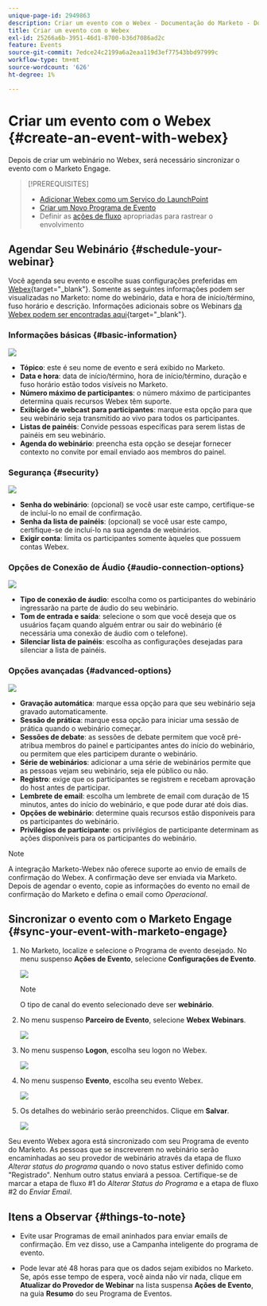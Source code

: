 ```yaml
---
unique-page-id: 2949863
description: Criar um evento com o Webex - Documentação do Marketo - Documentação do produto
title: Criar um evento com o Webex
exl-id: 25266a6b-3951-46d1-8700-b36d7086ad2c
feature: Events
source-git-commit: 7edce24c2199a6a2eaa119d3ef77543bbd97999c
workflow-type: tm+mt
source-wordcount: '626'
ht-degree: 1%

---
```


# Criar um evento com o Webex {#create-an-event-with-webex}

Depois de criar um webinário no Webex, será necessário sincronizar o evento com o Marketo Engage.

>[!PREREQUISITES]
>
>* [Adicionar Webex como um Serviço do LaunchPoint](/help/marketo/product-docs/administration/additional-integrations/add-webex-as-a-launchpoint-service.md)
>* [Criar um Novo Programa de Evento](/help/marketo/product-docs/demand-generation/events/understanding-events/create-a-new-event-program.md)
>* Definir as [ações de fluxo](/help/marketo/product-docs/core-marketo-concepts/smart-campaigns/flow-actions/add-a-flow-step-to-a-smart-campaign.md) apropriadas para rastrear o envolvimento

## Agendar Seu Webinário {#schedule-your-webinar}

Você agenda seu evento e escolhe suas configurações preferidas em [Webex](https://www.webex.com/){target="_blank"}. Somente as seguintes informações podem ser visualizadas no Marketo: nome do webinário, data e hora de início/término, fuso horário e descrição. Informações adicionais sobre os Webinars [da Webex podem ser encontradas aqui](https://help.webex.com/en-us/landing/ld-7srxjs-WebexWebinars/Webex-Webinars){target="_blank"}.

### Informações básicas {#basic-information}

![](assets/create-an-event-with-webex-1.png)

* **Tópico**: este é seu nome de evento e será exibido no Marketo.
* **Data e hora**: data de início/término, hora de início/término, duração e fuso horário estão todos visíveis no Marketo.
* **Número máximo de participantes**: o número máximo de participantes determina quais recursos Webex têm suporte.
* **Exibição de webcast para participantes**: marque esta opção para que seu webinário seja transmitido ao vivo para todos os participantes.
* **Listas de painéis**: Convide pessoas específicas para serem listas de painéis em seu webinário.
* **Agenda do webinário**: preencha esta opção se desejar fornecer contexto no convite por email enviado aos membros do painel.

### Segurança {#security}

![](assets/create-an-event-with-webex-2.png)

* **Senha do webinário**: (opcional) se você usar este campo, certifique-se de incluí-lo no email de confirmação.
* **Senha da lista de painéis**: (opcional) se você usar este campo, certifique-se de incluí-lo na sua agenda de webinários.
* **Exigir conta**: limita os participantes somente àqueles que possuem contas Webex.

### Opções de Conexão de Áudio {#audio-connection-options}

![](assets/create-an-event-with-webex-3.png)

* **Tipo de conexão de áudio**: escolha como os participantes do webinário ingressarão na parte de áudio do seu webinário.
* **Tom de entrada e saída**: selecione o som que você deseja que os usuários façam quando alguém entrar ou sair do webinário (é necessária uma conexão de áudio com o telefone).
* **Silenciar lista de painéis**: escolha as configurações desejadas para silenciar a lista de painéis.

### Opções avançadas {#advanced-options}

![](assets/create-an-event-with-webex-4.png)

* **Gravação automática**: marque essa opção para que seu webinário seja gravado automaticamente.
* **Sessão de prática**: marque essa opção para iniciar uma sessão de prática quando o webinário começar.
* **Sessões de debate**: as sessões de debate permitem que você pré-atribua membros do painel e participantes antes do início do webinário, ou permitem que eles participem durante o webinário.
* **Série de webinários**: adicionar a uma série de webinários permite que as pessoas vejam seu webinário, seja ele público ou não.
* **Registro**: exige que os participantes se registrem e recebam aprovação do host antes de participar.
* **Lembrete de email**: escolha um lembrete de email com duração de 15 minutos, antes do início do webinário, e que pode durar até dois dias.
* **Opções de webinário**: determine quais recursos estão disponíveis para os participantes do webinário.
* **Privilégios de participante**: os privilégios de participante determinam as ações disponíveis para os participantes do webinário.

>[!NOTE]
>
>A integração Marketo-Webex não oferece suporte ao envio de emails de confirmação do Webex. A confirmação deve ser enviada via Marketo. Depois de agendar o evento, copie as informações do evento no email de confirmação do Marketo e defina o email como _Operacional_.

## Sincronizar o evento com o Marketo Engage {#sync-your-event-with-marketo-engage}

1. No Marketo, localize e selecione o Programa de evento desejado. No menu suspenso **Ações de Evento**, selecione **Configurações de Evento**.

   ![](assets/create-an-event-with-webex-5.png)

   >[!NOTE]
   >
   >O tipo de canal do evento selecionado deve ser **webinário**.

1. No menu suspenso **Parceiro de Evento**, selecione **Webex Webinars**.

   ![](assets/create-an-event-with-webex-6.png)

1. No menu suspenso **Logon**, escolha seu logon no Webex.

   ![](assets/create-an-event-with-webex-7.png)

1. No menu suspenso **Evento**, escolha seu evento Webex.

   ![](assets/create-an-event-with-webex-8.png)

1. Os detalhes do webinário serão preenchidos. Clique em **Salvar**.

   ![](assets/create-an-event-with-webex-9.png)

Seu evento Webex agora está sincronizado com seu Programa de evento do Marketo. As pessoas que se inscreverem no webinário serão encaminhadas ao seu provedor de webinário através da etapa de fluxo _Alterar status do programa_ quando o novo status estiver definido como &quot;Registrado&quot;. Nenhum outro status enviará a pessoa. Certifique-se de marcar a etapa de fluxo #1 do _Alterar Status do Programa_ e a etapa de fluxo #2 do _Enviar Email_.

## Itens a Observar {#things-to-note}

* Evite usar Programas de email aninhados para enviar emails de confirmação. Em vez disso, use a Campanha inteligente do programa de evento.

* Pode levar até 48 horas para que os dados sejam exibidos no Marketo. Se, após esse tempo de espera, você ainda não vir nada, clique em **Atualizar do Provedor de Webinar** na lista suspensa **Ações de Evento**, na guia **Resumo** do seu Programa de Eventos.
